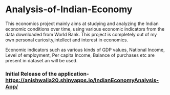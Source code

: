 # Analysis-of-Indian-Economy
This economics project mainly aims at studying and analyzing the Indian economic conditions over time, using various economic indicators from the data downloaded from World Bank.
This project is completely out of my own personal curiosity,intellect and interest in economics.

Economic indicators such as various kinds of GDP values, National Income, Level of employment, Per capita Income, Balance of purchases etc are present in dataset an will be used.


### Initial Release of the application-https://anishwalia20.shinyapps.io/IndianEconomyAnalysis-App/
